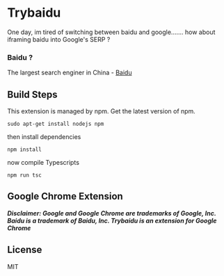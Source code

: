 # Trybaidu

One day, im tired of switching between baidu and google....... how about iframing baidu into Google's SERP ?

### Baidu ?
The largest search enginer in China - [Baidu](https://en.wikipedia.org/wiki/Baidu)

## Build Steps

This extension is managed by npm. Get the latest version of npm.
```
sudo apt-get install nodejs npm
```

then install dependencies
```
npm install
```

now compile Typescripts
```
npm run tsc
```
## Google Chrome Extension
**_Disclaimer: Google and Google Chrome are trademarks of Google, Inc. Baidu is a trademark of Baidu, Inc. Trybaidu is an extension for Google Chrome_**

## License

MIT
